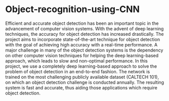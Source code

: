 # Object-recognition-using-CNN
Efficient and accurate object detection has been an important topic in the advancement
of computer vision systems. With the advent of deep learning techniques, the accuracy for
object detection has increased drastically. The project aims to incorporate state-of-the-art
technique for object detection with the goal of achieving high accuracy with a real-time
performance. A major challenge in many of the object detection systems is the dependency on
other computer vision techniques for helping the deep learning-based approach, which leads to
slow and non-optimal performance. In this project, we use a completely deep learning-based
approach to solve the problem of object detection in an end-to-end fashion. The network is
trained on the most challenging publicly available dataset (CALTECH 101), on which an object
detection challenge is conducted annually. The resulting system is fast and accurate, thus aiding
those applications which require object detection.
